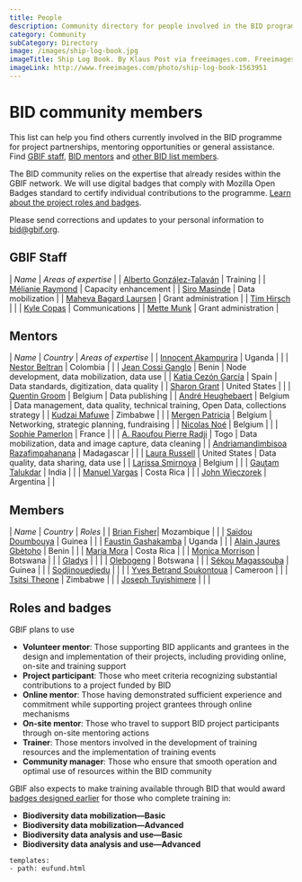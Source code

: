 ```yaml
---
title: People
description: Community directory for people involved in the BID programme.
category: Community
subCategory: Directory
image: /images/ship-log-book.jpg
imageTitle: Ship Log Book. By Klaus Post via freeimages.com. Freeimages content license.
imageLink: http://www.freeimages.com/photo/ship-log-book-1563951
---
```

# BID community members

This list can help you find others currently involved in the BID programme for project partnerships, mentoring opportunities or general assistance. Find [GBIF staff](#gbifs), [BID mentors](#mentors) and [other BID list members](#members).

The BID community relies on the expertise that already resides within the GBIF network. We will use digital badges that comply with Mozilla Open Badges standard to certify individual contributions to the programme. [Learn about the project roles and badges](#badges).

Please send corrections and updates to your personal information to [bid@gbif.org](mailto:bid@gbif.org).

## <a name="gbifs"></a>GBIF Staff

| *Name* | *Areas of expertise* |
| [Alberto González-Talaván](mailto:atalavan@gbif.org) | Training |
| [Mélianie Raymond](mailto:mraymond@gbif.org) | Capacity enhancement |
| [Siro Masinde](mailto:smasinde@gbif.org) | Data mobilization |
| [Maheva Bagard Laursen](mailto:mblaursen@gbif.org) | Grant administration |
| [Tim Hirsch](mailto:thirsch@gbif.org) | |
| [Kyle Copas](mailto:kcopas@gbif.org) | Communications |
| [Mette Munk](mailto:mmunk@gbif.org) | Grant administration |

## <a name="mentors"></a>Mentors

| *Name* | *Country* | *Areas of expertise* |
| [Innocent Akampurira](mailto:iakampurira@gmail.com) | Uganda | |
| [Nestor Beltran](mailto:nbeltran@humboldt.org.co) | Colombia | |
| [Jean Cossi Ganglo](mailto:mailto:ganglocj@gmail.com) | Benin | Node development, data mobilization, data use |
| [Katia Cezón García](mailto:katia@gbif.es) | Spain | Data standards, digitization, data quality |
| [Sharon Grant](mailto:sgrant@fieldmuseum.org) | United States | |
| [Quentin Groom](mailto:mailto:quentin.groom@plantentuinmeise.be) | Belgium | Data publishing |
| [André Heughebaert](mailto:a.heughebaert@biodiversity.be) | Belgium | Data management, data quality, technical training, Open Data, collections strategy |
| [Kudzai Mafuwe](mailto:kudzimaffy@gmail.com) | Zimbabwe | |
| [Mergen  Patricia](patricia.mergen@africamuseum.be) | Belgium | Networking, strategic planning, fundraising |
| [Nicolas Noé](mailto:n.noe@biodiversity.be) | Belgium | |
| [Sophie Pamerlon](mailto:pamerlon@gbif.fr) | France | |
| [A. Raoufou Pierre Radji](mailto:pradji@hotmail.com) | Togo | Data mobilization, data and image capture, data cleaning |
| [Andriamandimbisoa Razafimpahanana](razafimpahanana@gmail.com) | Madagascar | |
| [Laura Russell](mailto:larussell@vertnet.org) | United States | Data quality, data sharing, data use |
| [Larissa Smirnova](mailto:larissa.smirnova@africamuseum.be) | Belgium | |
| [Gautam Talukdar](mailto:gautamtalukdar@gmail.com) | India | |
| [Manuel Vargas](mailto:mvargas@inbio.ac.cr) | Costa Rica | |
| [John Wieczorek](mailto:tuco@berkeley.edu) | Argentina | |

## <a name="members"></a>Members

| *Name* | *Country* | *Roles* |
| [Brian Fisher](mailto:bpescador@gmail.com)| Mozambique | |
| [Saïdou Doumbouya](mailto:doumbouyasaidou@yahoo.fr) | Guinea | |
| [Faustin Gashakamba](mailto:fgashakamba@arcosnetwork.org) | Uganda | |
| [Alain Jaures Gbètoho](mailto:gljaures@gmail.com) | Benin | |
| [María Mora](mailto:mmora@inbio.ac.cr) | Costa Rica | |
| [Monica Morrison](mailto:moediwakitso@btcmail.co.bw) | Botswana | |
| [Gladys](mailto:odeyschwinger@yahoo.com) | | |
| [Olebogeng](mailto:osuwe@ori.ub.bw) | Botswana | |
| [Sékou Magassouba](mailto:sekoumag2@yahoo.fr) | Guinea | |
| [Sodjinouedjedu](mailto:sodjinouedjedu@gmail.com) | | |
| [Yves Betrand Soukontoua](mailto:soukybert@yahoo.fr) | Cameroon | |
| [Tsitsi Theone](mailto:tsimap@gmail.com) | Zimbabwe | |
| [Joseph Tuyishimere](mailto:tuyishimirejoseph@gmail.com) | | |

## <a name="badges"></a>Roles and badges
GBIF plans to use 
+ **Volunteer mentor**: Those supporting BID applicants and grantees in the design and implementation of their projects, including providing online, on-site and training support
+ **Project participant**: Those who meet criteria recognizing substantial contributions to a project funded by BID
+ **Online mentor**: Those having demonstrated sufficient experience and commitment while supporting project grantees through online mechanisms
+ **On-site mentor**: Those who travel to support BID project participants through on-site mentoring actions
+ **Trainer**: Those mentors involved in the development of training resources and the implementation of training events
+ **Community manager**: Those who ensure that smooth operation and optimal use of resources within the BID community

GBIF also expects to make training available through BID that would award [badges designed earlier](http://www.gbif.org/newsroom/news/GBIF-digital-badges) for those who complete training in:
+ **Biodiversity data mobilization—Basic**
+ **Biodiversity data mobilization—Advanced**
+ **Biodiversity data analysis and use—Basic**
+ **Biodiversity data analysis and use—Advanced**

```styledYaml
templates:
- path: eufund.html
```
